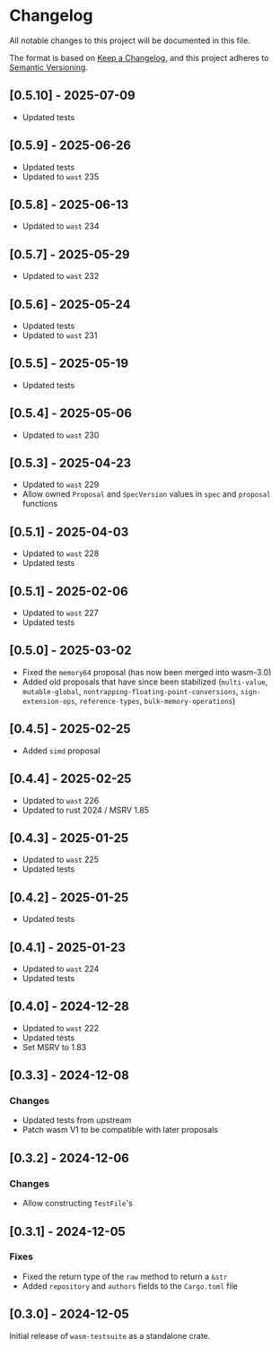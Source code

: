 # Changelog

All notable changes to this project will be documented in this file.

The format is based on [Keep a Changelog](https://keepachangelog.com/en/1.1.0/),
and this project adheres to [Semantic Versioning](https://semver.org/spec/v2.0.0.html).

## [0.5.10] - 2025-07-09

- Updated tests

## [0.5.9] - 2025-06-26

- Updated tests
- Updated to `wast` 235

## [0.5.8] - 2025-06-13

- Updated to `wast` 234

## [0.5.7] - 2025-05-29

- Updated to `wast` 232

## [0.5.6] - 2025-05-24

- Updated tests
- Updated to `wast` 231

## [0.5.5] - 2025-05-19

- Updated tests

## [0.5.4] - 2025-05-06

- Updated to `wast` 230

## [0.5.3] - 2025-04-23

- Updated to `wast` 229
- Allow owned `Proposal` and `SpecVersion` values in `spec` and `proposal` functions

## [0.5.1] - 2025-04-03

- Updated to `wast` 228
- Updated tests

## [0.5.1] - 2025-02-06

- Updated to `wast` 227
- Updated tests

## [0.5.0] - 2025-03-02

- Fixed the `memory64` proposal (has now been merged into wasm-3.0)
- Added old proposals that have since been stabilized (`multi-value`, `mutable-global`, `nontrapping-floating-point-conversions`, `sign-extension-ops`, `reference-types`, `bulk-memory-operations`)

## [0.4.5] - 2025-02-25

- Added `simd` proposal

## [0.4.4] - 2025-02-25

- Updated to `wast` 226
- Updated to rust 2024 / MSRV 1.85

## [0.4.3] - 2025-01-25

- Updated to `wast` 225
- Updated tests

## [0.4.2] - 2025-01-25

- Updated tests

## [0.4.1] - 2025-01-23

- Updated to `wast` 224
- Updated tests

## [0.4.0] - 2024-12-28

- Updated to `wast` 222
- Updated tests
- Set MSRV to 1.83

## [0.3.3] - 2024-12-08

### Changes

- Updated tests from upstream
- Patch wasm V1 to be compatible with later proposals

## [0.3.2] - 2024-12-06

### Changes

- Allow constructing `TestFile`'s

## [0.3.1] - 2024-12-05

### Fixes

- Fixed the return type of the `raw` method to return a `&str`
- Added `repository` and `authors` fields to the `Cargo.toml` file

## [0.3.0] - 2024-12-05

Initial release of `wasm-testsuite` as a standalone crate.
